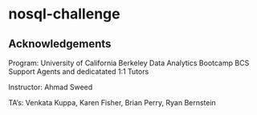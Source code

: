 # nosql-challenge

## Acknowledgements

Program: University of California Berkeley Data Analytics Bootcamp BCS Support Agents and dedicatated 1:1 Tutors

Instructor: Ahmad Sweed

TA’s: Venkata Kuppa, Karen Fisher, Brian Perry, Ryan Bernstein
